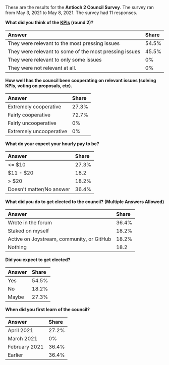 These are the results for the **Antioch 2 Council Survey**. The survey ran from May 3, 2021 to May 8, 2021. The survey had 11 responses.

**What did you think of the [KPIs](https://blog.joystream.org/antioch-kpis/#previous) (round 2)?**

| Answer | Share|
|:----------|:----------|
| They were relevant to the most pressing issues    | 54.5%   |
| They were relevant to some of the most pressing issues  | 45.5%    |
| They were relevant to only some issues    | 0%   |
| They were not relevant at all.   | 0%    |


**How well has the council been cooperating on relevant issues (solving KPIs, voting on proposals, etc).**

| Answer | Share |
|:----------|:----------|
| Extremely cooperative   | 27.3%  |
| Fairly cooperative    | 72.7%    |
| Fairly uncooperative    | 0%   |
| Extremely uncooperative    | 0%   |

**What do your expect your hourly pay to be?**

| Answer | Share |
|:----------|:----------|
| <= $10   | 27.3%  |
| $11 - $20    | 18.2  |
| > $20   |   18.2%|
| Doesn't matter/No answer   | 36.4%  |


**What did you do to get elected to the council? (Multiple Answers Allowed)**

| Answer | Share |
|:----------|:----------|
| Wrote in the forum   | 36.4%  |
| Staked on myself  | 18.2%  |
| Active on Joystream, community, or GitHub   | 18.2%   |
| Nothing   | 18.2  |

**Did you expect to get elected?**

| Answer | Share|
|:----------|:----------|
| Yes  | 54.5% |
| No   | 18.2%   |
| Maybe   | 27.3%   |

**When did you first learn of the council?**

| Answer | Share |
|:----------|:----------|
| April 2021   | 27.2%  |
| March 2021   | 0%   |
| February 2021   | 36.4%  |
| Earlier   | 36.4%   |


